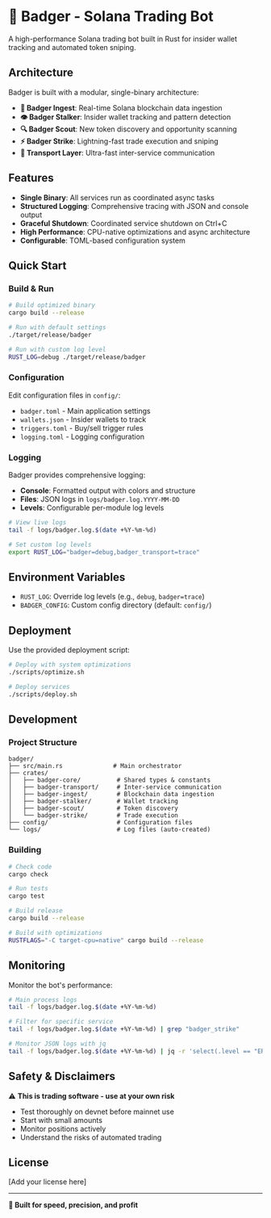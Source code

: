 # 🦡 Badger - Solana Trading Bot

A high-performance Solana trading bot built in Rust for insider wallet tracking and automated token sniping.

## Architecture

Badger is built with a modular, single-binary architecture:

- **🔄 Badger Ingest**: Real-time Solana blockchain data ingestion
- **👁️ Badger Stalker**: Insider wallet tracking and pattern detection  
- **🔍 Badger Scout**: New token discovery and opportunity scanning
- **⚡ Badger Strike**: Lightning-fast trade execution and sniping
- **🚌 Transport Layer**: Ultra-fast inter-service communication

## Features

- **Single Binary**: All services run as coordinated async tasks
- **Structured Logging**: Comprehensive tracing with JSON and console output
- **Graceful Shutdown**: Coordinated service shutdown on Ctrl+C
- **High Performance**: CPU-native optimizations and async architecture
- **Configurable**: TOML-based configuration system

## Quick Start

### Build & Run

```bash
# Build optimized binary
cargo build --release

# Run with default settings
./target/release/badger

# Run with custom log level
RUST_LOG=debug ./target/release/badger
```

### Configuration

Edit configuration files in `config/`:

- `badger.toml` - Main application settings
- `wallets.json` - Insider wallets to track
- `triggers.toml` - Buy/sell trigger rules
- `logging.toml` - Logging configuration

### Logging

Badger provides comprehensive logging:

- **Console**: Formatted output with colors and structure
- **Files**: JSON logs in `logs/badger.log.YYYY-MM-DD`
- **Levels**: Configurable per-module log levels

```bash
# View live logs
tail -f logs/badger.log.$(date +%Y-%m-%d)

# Set custom log levels
export RUST_LOG="badger=debug,badger_transport=trace"
```

## Environment Variables

- `RUST_LOG`: Override log levels (e.g., `debug`, `badger=trace`)
- `BADGER_CONFIG`: Custom config directory (default: `config/`)

## Deployment

Use the provided deployment script:

```bash
# Deploy with system optimizations
./scripts/optimize.sh

# Deploy services
./scripts/deploy.sh
```

## Development

### Project Structure

```
badger/
├── src/main.rs              # Main orchestrator
├── crates/
│   ├── badger-core/          # Shared types & constants
│   ├── badger-transport/     # Inter-service communication
│   ├── badger-ingest/        # Blockchain data ingestion
│   ├── badger-stalker/       # Wallet tracking
│   ├── badger-scout/         # Token discovery
│   └── badger-strike/        # Trade execution
├── config/                   # Configuration files
└── logs/                     # Log files (auto-created)
```

### Building

```bash
# Check code
cargo check

# Run tests
cargo test

# Build release
cargo build --release

# Build with optimizations
RUSTFLAGS="-C target-cpu=native" cargo build --release
```

## Monitoring

Monitor the bot's performance:

```bash
# Main process logs
tail -f logs/badger.log.$(date +%Y-%m-%d)

# Filter for specific service
tail -f logs/badger.log.$(date +%Y-%m-%d) | grep "badger_strike"

# Monitor JSON logs with jq
tail -f logs/badger.log.$(date +%Y-%m-%d) | jq -r 'select(.level == "ERROR")'
```

## Safety & Disclaimers

⚠️ **This is trading software - use at your own risk**

- Test thoroughly on devnet before mainnet use
- Start with small amounts
- Monitor positions actively
- Understand the risks of automated trading

## License

[Add your license here]

---

**🦡 Built for speed, precision, and profit**